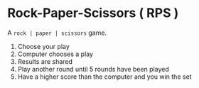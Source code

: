 # Rock-Paper-Scissors ( RPS )

A `rock | paper | scissors` game.

1. Choose your play
2. Computer chooses a play
3. Results are shared
4. Play another round until 5 rounds have been played
5. Have a higher score than the computer and you win the set
